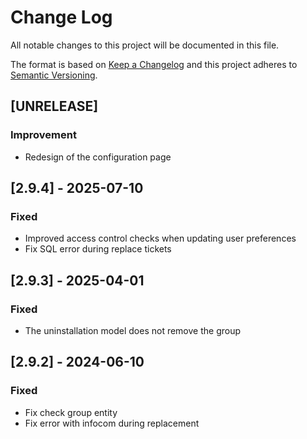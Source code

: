 # Change Log

All notable changes to this project will be documented in this file.

The format is based on [Keep a Changelog](http://keepachangelog.com/)
and this project adheres to [Semantic Versioning](http://semver.org/).

## [UNRELEASE]

### Improvement
- Redesign of the configuration page

## [2.9.4] - 2025-07-10

### Fixed
- Improved access control checks when updating user preferences
- Fix SQL error during replace tickets

## [2.9.3] - 2025-04-01

### Fixed

- The uninstallation model does not remove the group

## [2.9.2] - 2024-06-10

### Fixed

- Fix check group entity
- Fix error with infocom during replacement
